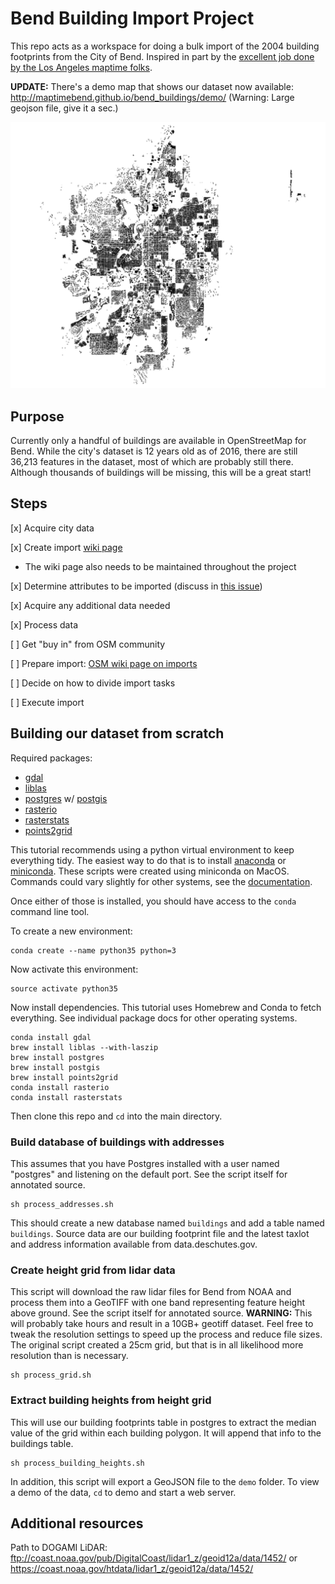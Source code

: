 # Bend Building Import Project

This repo acts as a workspace for doing a bulk import of the 2004 building footprints from the City of Bend. Inspired in part by the [excellent job done by the Los Angeles maptime folks](https://github.com/osmlab/labuildings).

**UPDATE:** There's a demo map that shows our dataset now available: http://maptimebend.github.io/bend_buildings/demo/ (Warning: Large geojson file, give it a sec.)

![](buildings.png)

## Purpose

Currently only a handful of buildings are available in OpenStreetMap for Bend. While the city's dataset is 12 years old as of 2016, there are still 36,213 features in the dataset, most of which are probably still there. Although thousands of buildings will be missing, this will be a great start!

## Steps

[x] Acquire city data

[x] Create import [wiki page](https://wiki.openstreetmap.org/wiki/Bend_building_import)
 - The wiki page also needs to be maintained throughout the project

[x] Determine attributes to be imported (discuss in [this issue](https://github.com/MaptimeBend/bend_buildings/issues/1))

[x] Acquire any additional data needed

[x] Process data

[ ] Get "buy in" from OSM community

[ ] Prepare import: [OSM wiki page on imports](http://wiki.openstreetmap.org/wiki/Import/Guidelines)

[ ] Decide on how to divide import tasks

[ ] Execute import

## Building our dataset from scratch

Required packages:

- [gdal](http://www.gdal.org/)
- [liblas](https://www.liblas.org/)
- [postgres](https://www.postgresql.org/) w/ [postgis](http://postgis.net/)
- [rasterio](https://mapbox.github.io/rasterio/)
- [rasterstats](https://github.com/perrygeo/python-rasterstats)
- [points2grid](https://github.com/CRREL/points2grid/)

This tutorial recommends using a python virtual environment to keep everything tidy. The easiest way to do that is to install [anaconda](https://www.continuum.io/downloads) or [miniconda](https://conda.io/miniconda.html). These scripts were created using miniconda on MacOS. Commands could vary slightly for other systems, see the [documentation](https://conda.io/docs/).

Once either of those is installed, you should have access to the `conda` command line tool.

To create a new environment:

```
conda create --name python35 python=3
```

Now activate this environment:

```
source activate python35
```

Now install dependencies. This tutorial uses Homebrew and Conda to fetch everything. See individual package docs for other operating systems.

```
conda install gdal
brew install liblas --with-laszip
brew install postgres
brew install postgis
brew install points2grid
conda install rasterio
conda install rasterstats
```

Then clone this repo and `cd` into the main directory.

### Build database of buildings with addresses

This assumes that you have Postgres installed with a user named "postgres" and listening on the default port. See the script itself for annotated source.

```
sh process_addresses.sh
```

This should create a new database named `buildings` and add a table named `buildings`. Source data are our building footprint file and the latest taxlot and address information available from data.deschutes.gov.

### Create height grid from lidar data

This script will download the raw lidar files for Bend from NOAA and process them into a GeoTIFF with one band representing feature height above ground. See the script itself for annotated source. **WARNING:** This will probably take hours and result in a 10GB+ geotiff dataset. Feel free to tweak the resolution settings to speed up the process and reduce file sizes. The original script created a 25cm grid, but that is in all likelihood more resolution than is necessary.

```
sh process_grid.sh
```

### Extract building heights from height grid

This will use our building footprints table in postgres to extract the median value of the grid within each building polygon. It will append that info to the buildings table.

```
sh process_building_heights.sh
```

In addition, this script will export a GeoJSON file to the `demo` folder. To view a demo of the data, `cd` to demo and start a web server.

## Additional resources

Path to DOGAMI LiDAR:  ftp://coast.noaa.gov/pub/DigitalCoast/lidar1_z/geoid12a/data/1452/ or https://coast.noaa.gov/htdata/lidar1_z/geoid12a/data/1452/
